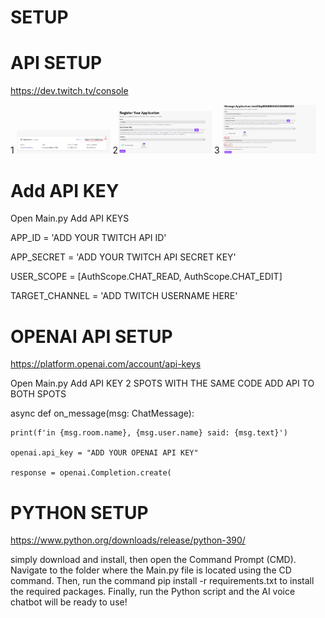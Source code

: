 # SETUP


# API SETUP

  https://dev.twitch.tv/console

<p float="left">
   1 <img src="imgs/api1.PNG" width="150" />
    2<img src="imgs/api2.PNG" width="150" /> 
   3 <img src="imgs/api3.PNG" width="150" />
</p>


# Add API KEY
Open Main.py Add API KEYS

APP_ID = 'ADD YOUR TWITCH API ID'

APP_SECRET = 'ADD YOUR TWITCH API SECRET KEY'

USER_SCOPE = [AuthScope.CHAT_READ, AuthScope.CHAT_EDIT]

TARGET_CHANNEL = 'ADD TWITCH USERNAME HERE'

# OPENAI API SETUP

https://platform.openai.com/account/api-keys

Open Main.py Add API KEY 2 SPOTS WITH THE SAME CODE ADD API TO BOTH SPOTS

async def on_message(msg: ChatMessage):

    print(f'in {msg.room.name}, {msg.user.name} said: {msg.text}')

    openai.api_key = "ADD YOUR OPENAI API KEY"

    response = openai.Completion.create(


# PYTHON SETUP

https://www.python.org/downloads/release/python-390/

 simply download and install, then open the Command Prompt (CMD). Navigate to the folder where the Main.py file is located using the CD command. Then, run the command pip install -r requirements.txt to install the required packages. Finally, run the Python script and the AI voice chatbot will be ready to use!